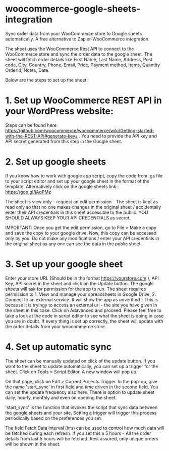 # woocommerce-google-sheets-integration
Sync order data from your WooCommerce store to Google sheets automatically. A free alternative to Zapier-WooCommerce integration.

The sheet uses the WooCommerce Rest API to connect to the WooCommerce store and sync the order data to the google sheet. The sheet will fetch order details like First Name, Last Name, Address, Post code, City, Country, Phone, Email, Price, Payment method, Items, Quantity    OrderId, Notes, Date.

Below are the steps to set up the sheet:


# 1. Set up WooCommerce REST API in your WordPress website:

Steps can be found here: https://github.com/woocommerce/woocommerce/wiki/Getting-started-with-the-REST-API#generate-keys . You need to provide the API key and API secret generated from this step in the Google sheet.

# 2. Set up google sheets
If you know how to work with google app script, copy the code from .gs file to your script editor and set up your google sheet in the format of the template. Alternatively click on the google sheets link : https://goo.gl/jAqPMz

The sheet is view only - request an edit permission - The sheet is kept as read only so that no one makes changes in the original sheet / accidentally enter their API credentials in this sheet accessible to the public. YOU SHOULD ALWAYS KEEP YOUR API CREDENTIALS as secret.

IMPORTANT: Once you get the edit permission, go to File > Make a copy and save the copy to your google drive. Now, this copy can be accessed only by you. Do not make any modifications / enter your API credentials in the original sheet as any one can see the data in the public sheet.

# 3. Set up your google sheet

Enter your store URL (Should be in the format https://yourstore.com ), API Key, API secret in the sheet and click on the Update button. The google sheets will ask for permission for the app to run. The sheet requires permission to 1. View and manage your spreadsheets in Google Drive, 2. Connect to an external service. It will show the app as unverified - This is because it is tryingy to access an external url - the site you have given in the sheet in this case. Click on Adavanced and proceed. Please feel free to take a look at the code in script editor to see what the sheet is doing in case you are in doubt. 
If every thing is set up correctly, the sheet will update with the order details from your woocommerce store.

# 4. Set up automatic sync 

The sheet can be manually updated on click of the update button. If you want to the sheet to update automatically, you can set up a trigger for the sheet. 
Click on Tools > Script Editor. A new window will pop up. 

On that page, click on Edit > Current Projects Trigger. In the pop-up, give the name 'start_sync' in first field and time driven in the second field. You can set the update frequency also here. There is option to update sheet daily, hourly, monthly and even on opening the sheet.

'start_sync' is the function that invokes the script that sync data between the google sheets and your site. Setting a trigger will trigger this process periodically based on the preferences you set.

The field Fetch Data interval (hrs) can be used to control how much data will be fetched during each refresh. If you set this a 5 hours - All the order details from last 5 hours will be fetched. Rest assured, only unique orders will be shown in the sheet.

